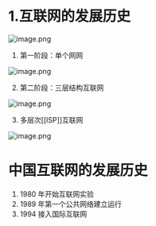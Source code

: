 # 1.互联网的发展历史

![image.png](20201013174611-a64j7de-image.png)

1) 第一阶段：单个网网

![image.png](20201013180401-26ccy4u-image.png)

2. 第二阶段：三层结构互联网

![image.png](20201013180437-cynmk54-image.png)

3. 多层次[[ISP]]互联网

![image.png](20201013181730-dl6mubb-image.png)

# 中国互联网的发展历史

1. 1980 年开始互联网实验
2. 1989 年第一个公共网络建立运行
3. 1994 接入国际互联网
